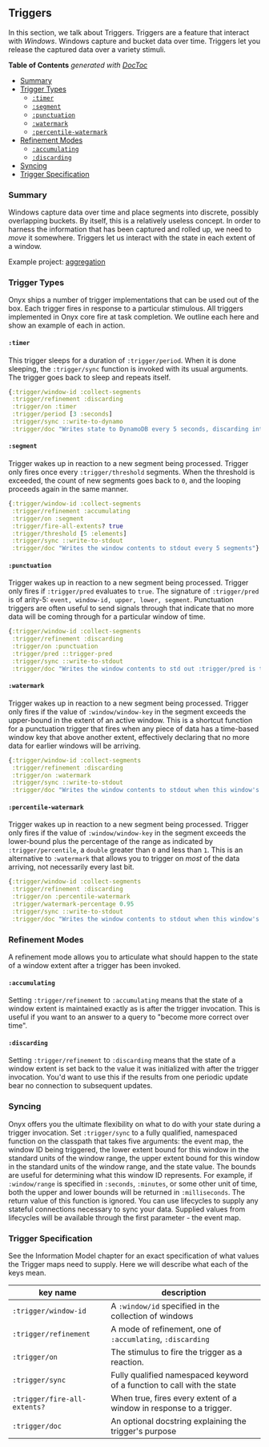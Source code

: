 ## Triggers

In this section, we talk about Triggers. Triggers are a feature that interact with *Windows*. Windows capture and bucket data over time. Triggers let you release the captured data over a variety stimuli.

<!-- START doctoc generated TOC please keep comment here to allow auto update -->
<!-- DON'T EDIT THIS SECTION, INSTEAD RE-RUN doctoc TO UPDATE -->
**Table of Contents**  *generated with [DocToc](http://doctoc.herokuapp.com/)*

- [Summary](#summary)
- [Trigger Types](#trigger-types)
  - [`:timer`](#timer)
  - [`:segment`](#segment)
  - [`:punctuation`](#punctuation)
  - [`:watermark`](#watermark)
  - [`:percentile-watermark`](#percentile-watermark)
- [Refinement Modes](#refinement-modes)
  - [`:accumulating`](#accumulating)
  - [`:discarding`](#discarding)
- [Syncing](#syncing)
- [Trigger Specification](#trigger-specification)

<!-- END doctoc generated TOC please keep comment here to allow auto update -->

### Summary

Windows capture data over time and place segments into discrete, possibly overlapping buckets. By itself, this is a relatively useless concept. In order to harness the information that has been captured and rolled up, we need to *move* it somewhere. Triggers let us interact with the state in each extent of a window.

Example project: [aggregation](https://github.com/onyx-platform/onyx-examples/tree/0.8.x/aggregation)

### Trigger Types

Onyx ships a number of trigger implementations that can be used out of the box. Each trigger fires in response to a particular stimulous. All triggers implemented in Onyx core fire at task completion. We outline each here and show an example of each in action.

#### `:timer`

This trigger sleeps for a duration of `:trigger/period`. When it is done sleeping, the `:trigger/sync` function is invoked with its usual arguments. The trigger goes back to sleep and repeats itself.

```clojure
{:trigger/window-id :collect-segments
 :trigger/refinement :discarding
 :trigger/on :timer
 :trigger/period [3 :seconds]
 :trigger/sync ::write-to-dynamo
 :trigger/doc "Writes state to DynamoDB every 5 seconds, discarding intermediate state"}
```

#### `:segment`

Trigger wakes up in reaction to a new segment being processed. Trigger only fires once every `:trigger/threshold` segments. When the threshold is exceeded, the count of new segments goes back to `0`, and the looping proceeds again in the same manner.

```clojure
{:trigger/window-id :collect-segments
 :trigger/refinement :accumulating
 :trigger/on :segment
 :trigger/fire-all-extents? true
 :trigger/threshold [5 :elements]
 :trigger/sync ::write-to-stdout
 :trigger/doc "Writes the window contents to stdout every 5 segments"}
```

#### `:punctuation`

Trigger wakes up in reaction to a new segment being processed. Trigger only fires if `:trigger/pred` evaluates to `true`. The signature of `:trigger/pred` is of arity-5: `event, window-id, upper, lower, segment`. Punctuation triggers are often useful to send signals through that indicate that no more data will be coming through for a particular window of time.

```clojure
{:trigger/window-id :collect-segments
 :trigger/refinement :discarding
 :trigger/on :punctuation
 :trigger/pred ::trigger-pred
 :trigger/sync ::write-to-stdout
 :trigger/doc "Writes the window contents to std out :trigger/pred is true for this segment"}
```

#### `:watermark`

Trigger wakes up in reaction to a new segment being processed. Trigger only fires if the value of `:window/window-key` in the segment exceeds the upper-bound in the extent of an active window. This is a shortcut function for a punctuation trigger that fires when any piece of data has a time-based window key that above another extent, effectively declaring that no more data for earlier windows will be arriving.


```clojure
{:trigger/window-id :collect-segments
 :trigger/refinement :discarding
 :trigger/on :watermark
 :trigger/sync ::write-to-stdout
 :trigger/doc "Writes the window contents to stdout when this window's watermark has been exceeded"}
```

#### `:percentile-watermark`

Trigger wakes up in reaction to a new segment being processed. Trigger only fires if the value of `:window/window-key` in the segment exceeds the lower-bound plus the percentage of the range as indicated by `:trigger/percentile`, a `double` greater than `0` and less than `1`. This is an alternative to `:watermark` that allows you to trigger on *most* of the data arriving, not necessarily every last bit.


```clojure
{:trigger/window-id :collect-segments
 :trigger/refinement :discarding
 :trigger/on :percentile-watermark
 :trigger/watermark-percentage 0.95
 :trigger/sync ::write-to-stdout
 :trigger/doc "Writes the window contents to stdout when this window's watermark is exceeded by 95% of its range"}
```

### Refinement Modes

A refinement mode allows you to articulate what should happen to the state of a window extent after a trigger has been invoked.

#### `:accumulating`

Setting `:trigger/refinement` to `:accumulating` means that the state of a window extent is maintained exactly as is after the trigger invocation. This is useful if you want to an answer to a query to "become more correct over time".

#### `:discarding`

Setting `:trigger/refinement` to `:discarding` means that the state of a window extent is set back to the value it was initialized with after the trigger invocation. You'd want to use this if the results from one periodic update bear no connection to subsequent updates.

### Syncing

Onyx offers you the ultimate flexibility on what to do with your state during a trigger invocation. Set `:trigger/sync` to a fully qualified, namespaced function on the classpath that takes five arguments: the event map, the window ID being triggered, the lower extent bound for this window in the standard units of the window range, the upper extent bound for this window in the standard units of the window range, and the state value. The bounds are useful for determining what this window ID represents. For example, if `:window/range` is specified in `:seconds`, `:minutes`, or some other unit of time, both the upper and lower bounds will be returned in `:milliseconds`. The return value of this function is ignored. You can use lifecycles to supply any stateful connections necessary to sync your data. Supplied values from lifecycles will be available through the first parameter - the event map.

### Trigger Specification

See the Information Model chapter for an exact specification of what values the Trigger maps need to supply. Here we will describe what each of the keys mean.

| key name                   |description
|----------------------------|-----------
|`:trigger/window-id`        | A `:window/id` specified in the collection of windows
|`:trigger/refinement`       | A mode of refinement, one of `:accumlating`, `:discarding`
|`:trigger/on`               | The stimulus to fire the trigger as a reaction.
|`:trigger/sync`             | Fully qualified namespaced keyword of a function to call with the state
|`:trigger/fire-all-extents?`| When true, fires every extent of a window in response to a trigger.
|`:trigger/doc`              | An optional docstring explaining the trigger's purpose
